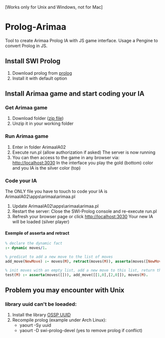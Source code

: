 [Works only for Unix and Windows, not for Mac]

# Prolog-Arimaa
Tool to create Arimaa Prolog IA with JS game interface. Usage a Pengine to convert Prolog in JS.

## Install SWI Prolog
1. Download prolog from [prolog](http://www.swi-prolog.org/download/stable)
2. Install it with default option

## Install Arimaa game and start coding your IA
### Get Arimaa game
1. Download folder ([zip file](https://github.com/rlacazel/Prolog-Arimaa/archive/master.zip))
2. Unzip it in your working folder

### Run Arimaa game
1. Enter in folder ArimaaIA02
2. Execute run.pl (allow authorization if asked)
The server is now running
3. You can then access to the game in any browser via: [http://localhost:3030](http://localhost:3030)
In the interface you play the gold (bottom) color and you IA is the silver color (top)

### Code your IA
The ONLY file you have to touch to code your IA is ArimaaIA02\apps\arimaa\arimaa.pl
1. Update ArimaaIA02\apps\arimaa\arimaa.pl
2. Restart the server: Close the SWI-Prolog console and re-execute run.pl
3. Refresh your browser page or click [http://localhost:3030](http://localhost:3030)
Your new IA will be loaded (silver player)

#### Exemple of asserta and retract
```prolog
% declare the dynamic fact
:- dynamic moves/1.

% predicat to add a new move to the list of moves
add_move(NewMove) :- moves(M), retract(moves(M)), asserta(moves([NewMove|M])).

% init moves with an empty list, add a new move to this list, return the new moves with the added move
test(M) :- asserta(moves([])), add_move([[1,0],[2,0]]), moves(M).
```

## Problem you may encounter with Unix
### library uuid can't be loeaded:
1. Install the library [OSSP UUID](http://www.ossp.org/pkg/lib/uuid/)
2. Recompile prolog (example under Arch Linux):
	- yaourt -Sy uuid
	- yaourt -D swi-prolog-devel (yes to remove prolog if conflict)

